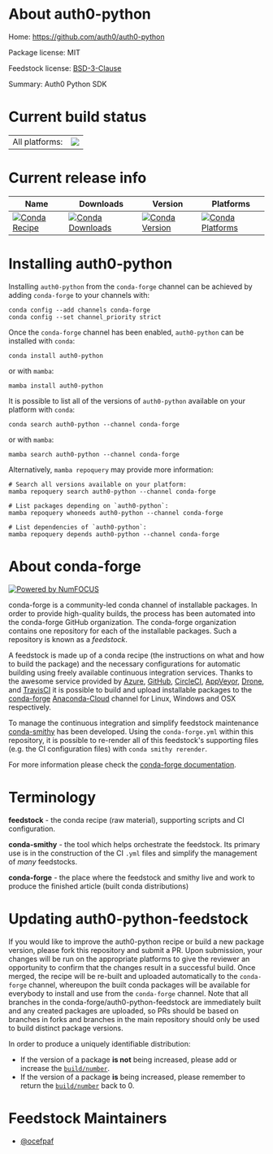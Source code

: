 About auth0-python
==================

Home: https://github.com/auth0/auth0-python

Package license: MIT

Feedstock license: [BSD-3-Clause](https://github.com/conda-forge/auth0-python-feedstock/blob/main/LICENSE.txt)

Summary: Auth0 Python SDK

Current build status
====================


<table><tr><td>All platforms:</td>
    <td>
      <a href="https://dev.azure.com/conda-forge/feedstock-builds/_build/latest?definitionId=11105&branchName=main">
        <img src="https://dev.azure.com/conda-forge/feedstock-builds/_apis/build/status/auth0-python-feedstock?branchName=main">
      </a>
    </td>
  </tr>
</table>

Current release info
====================

| Name | Downloads | Version | Platforms |
| --- | --- | --- | --- |
| [![Conda Recipe](https://img.shields.io/badge/recipe-auth0--python-green.svg)](https://anaconda.org/conda-forge/auth0-python) | [![Conda Downloads](https://img.shields.io/conda/dn/conda-forge/auth0-python.svg)](https://anaconda.org/conda-forge/auth0-python) | [![Conda Version](https://img.shields.io/conda/vn/conda-forge/auth0-python.svg)](https://anaconda.org/conda-forge/auth0-python) | [![Conda Platforms](https://img.shields.io/conda/pn/conda-forge/auth0-python.svg)](https://anaconda.org/conda-forge/auth0-python) |

Installing auth0-python
=======================

Installing `auth0-python` from the `conda-forge` channel can be achieved by adding `conda-forge` to your channels with:

```
conda config --add channels conda-forge
conda config --set channel_priority strict
```

Once the `conda-forge` channel has been enabled, `auth0-python` can be installed with `conda`:

```
conda install auth0-python
```

or with `mamba`:

```
mamba install auth0-python
```

It is possible to list all of the versions of `auth0-python` available on your platform with `conda`:

```
conda search auth0-python --channel conda-forge
```

or with `mamba`:

```
mamba search auth0-python --channel conda-forge
```

Alternatively, `mamba repoquery` may provide more information:

```
# Search all versions available on your platform:
mamba repoquery search auth0-python --channel conda-forge

# List packages depending on `auth0-python`:
mamba repoquery whoneeds auth0-python --channel conda-forge

# List dependencies of `auth0-python`:
mamba repoquery depends auth0-python --channel conda-forge
```


About conda-forge
=================

[![Powered by
NumFOCUS](https://img.shields.io/badge/powered%20by-NumFOCUS-orange.svg?style=flat&colorA=E1523D&colorB=007D8A)](https://numfocus.org)

conda-forge is a community-led conda channel of installable packages.
In order to provide high-quality builds, the process has been automated into the
conda-forge GitHub organization. The conda-forge organization contains one repository
for each of the installable packages. Such a repository is known as a *feedstock*.

A feedstock is made up of a conda recipe (the instructions on what and how to build
the package) and the necessary configurations for automatic building using freely
available continuous integration services. Thanks to the awesome service provided by
[Azure](https://azure.microsoft.com/en-us/services/devops/), [GitHub](https://github.com/),
[CircleCI](https://circleci.com/), [AppVeyor](https://www.appveyor.com/),
[Drone](https://cloud.drone.io/welcome), and [TravisCI](https://travis-ci.com/)
it is possible to build and upload installable packages to the
[conda-forge](https://anaconda.org/conda-forge) [Anaconda-Cloud](https://anaconda.org/)
channel for Linux, Windows and OSX respectively.

To manage the continuous integration and simplify feedstock maintenance
[conda-smithy](https://github.com/conda-forge/conda-smithy) has been developed.
Using the ``conda-forge.yml`` within this repository, it is possible to re-render all of
this feedstock's supporting files (e.g. the CI configuration files) with ``conda smithy rerender``.

For more information please check the [conda-forge documentation](https://conda-forge.org/docs/).

Terminology
===========

**feedstock** - the conda recipe (raw material), supporting scripts and CI configuration.

**conda-smithy** - the tool which helps orchestrate the feedstock.
                   Its primary use is in the construction of the CI ``.yml`` files
                   and simplify the management of *many* feedstocks.

**conda-forge** - the place where the feedstock and smithy live and work to
                  produce the finished article (built conda distributions)


Updating auth0-python-feedstock
===============================

If you would like to improve the auth0-python recipe or build a new
package version, please fork this repository and submit a PR. Upon submission,
your changes will be run on the appropriate platforms to give the reviewer an
opportunity to confirm that the changes result in a successful build. Once
merged, the recipe will be re-built and uploaded automatically to the
`conda-forge` channel, whereupon the built conda packages will be available for
everybody to install and use from the `conda-forge` channel.
Note that all branches in the conda-forge/auth0-python-feedstock are
immediately built and any created packages are uploaded, so PRs should be based
on branches in forks and branches in the main repository should only be used to
build distinct package versions.

In order to produce a uniquely identifiable distribution:
 * If the version of a package **is not** being increased, please add or increase
   the [``build/number``](https://docs.conda.io/projects/conda-build/en/latest/resources/define-metadata.html#build-number-and-string).
 * If the version of a package **is** being increased, please remember to return
   the [``build/number``](https://docs.conda.io/projects/conda-build/en/latest/resources/define-metadata.html#build-number-and-string)
   back to 0.

Feedstock Maintainers
=====================

* [@ocefpaf](https://github.com/ocefpaf/)

